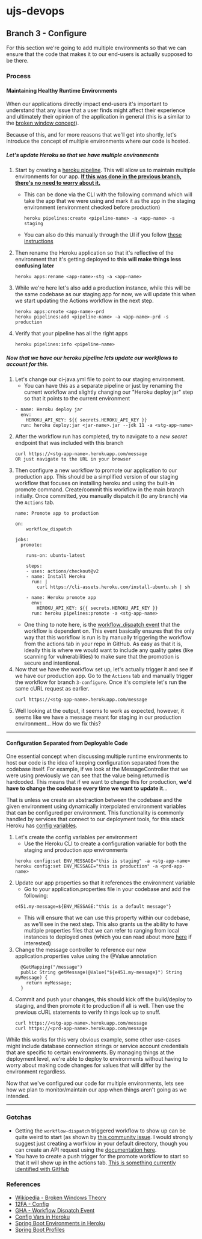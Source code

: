 # ujs-devops

## Branch 3 - Configure
For this section we're going to add multiple environments so that we can ensure that the code that makes it to our 
end-users is actually supposed to be there.

### Process

#### Maintaining Healthy Runtime Environments

When our applications directly impact end-users it's important to understand that any issue that a user finds might
affect their experience and ultimately their opinion of the application in general (this is a similar to the
[broken window concept](https://medium.com/@learnstuff.io/broken-window-theory-in-software-development-bef627a1ce99)).

Because of this, and for more reasons that we'll get into shortly, let's introduce the concept of multiple environments
where our code is hosted.

##### **Let's update Heroku so that we have multiple environments**

1. Start by creating a [heroku pipeline](https://devcenter.heroku.com/articles/pipelines). This will allow us to
maintain multiple environments for our app. <ins>**If this was done in the previous branch, there's no need to worry about it.**</ins>
    - This can be done via the CLI with the following command which will take the app that we were using and mark it
    as the app in the staging environment (environment checked before production)
        ```
        heroku pipelines:create <pipeline-name> -a <app-name> -s staging
        ```
    - You can also do this manually through the UI if you follow
    [these instructions](https://devcenter.heroku.com/articles/pipelines#creating-pipelines-from-the-heroku-dashboard)

1. Then rename the Heroku application so that it's reflective of the environment that it's getting deployed to
**this will make things less confusing later**
    ```
    heroku apps:rename <app-name>-stg -a <app-name>
    ```
1. While we're here let's also add a production instance, while this will be the same codebase as our staging app
for now, we will update this when we start updating the Actions workflow in the next step.
    ```
    heroku apps:create <app-name>-prd
    heroku pipelines:add <pipeline-name> -a <app-name>-prd -s production
    ```
1. Verify that your pipeline has all the right apps
    ```
    heroku pipelines:info <pipeline-name>
    ```
    
##### Now that we have our heroku pipeline lets update our workflows to account for this.
1. Let's change our ci-java.yml file to point to our staging environment.
    - You can have this as a separate pipeline or just by renaming the current workflow and slightly changing our
    "Heroku deploy jar" step so that it points to the current environment
    ```
    - name: Heroku deploy jar
      env:
        HEROKU_API_KEY: ${{ secrets.HEROKU_API_KEY }}
      run: heroku deploy:jar <jar-name>.jar --jdk 11 -a <stg-app-name>
    ```
1. After the workflow run has completed, try to navigate to a *new secret* endpoint that was included with this branch
    ```
    curl https://<stg-app-name>.herokuapp.com/message
    OR just navigate to the URL in your browser
    ```
1. Then configure a new workflow to promote our application to our production app. This should be a simplified version 
of our staging workflow that focuses on installing heroku and using the built-in promote command. Create/commit this 
workflow in the main branch initially. Once committed, you manually dispatch it (to any branch) via the `Actions` tab.
    ```
    name: Promote app to production

    on:
        workflow_dispatch

    jobs:
      promote:

        runs-on: ubuntu-latest

        steps:
        - uses: actions/checkout@v2
        - name: Install Heroku
          run: |
            curl https://cli-assets.heroku.com/install-ubuntu.sh | sh

        - name: Heroku promote app
          env:
            HEROKU_API_KEY: ${{ secrets.HEROKU_API_KEY }}
          run: heroku pipelines:promote -a <stg-app-name>
    ```
    - One thing to note here, is the [workflow_dispatch event](https://docs.github.com/en/actions/reference/events-that-trigger-workflows#workflow_dispatch)
    that the workflow is dependent on. This event basically ensures that the only way that this workflow is run is by
    manually triggering the workflow from the actions tab in your repo in GitHub. As easy as that it is, ideally this is
    where we would want to include any quality gates (like scanning for vulnerabilities) to make sure that the promotion
    is secure and intentional.
1. Now that we have the workflow set up, let's actually trigger it and see if we have our production app. Go to the `Actions`
 tab and manually trigger the workflow for branch `3-configure`. Once it's complete let's run the same cURL request as earlier.
    ```
    curl https://<stg-app-name>.herokuapp.com/message
    ```
1. Well looking at the output, it seems to work as expected, however, it seems like we have a message meant for staging
in our production environment... How do we fix this?

---

#### Configuration Separated from Deployable Code

One essential concept when discussing multiple runtime environments to host our code is the idea of keeping configuration
separated from the codebase itself. For example, if we look at the MessageController that we were using previously we can
see that the value being returned is hardcoded. This means that if we want to change this for production, **we'd have
to change the codebase every time we want to update it**...

That is unless we create an abstraction between the codebase and the given environment using dynamically interpolated
environment variables that can be configured per environment. This functionality is commonly handled by services that
connect to our deployment tools, for this stack Heroku has [config variables](https://devcenter.heroku.com/articles/config-vars).

1. Let's create the config variables per environment
    - Use the Heroku CLI to create a configuration variable for both the staging and production app environments
    ```
    heroku config:set ENV_MESSAGE="this is staging" -a <stg-app-name>
    heroku config:set ENV_MESSAGE="this is production" -a <prd-app-name>
    ```
1. Update our app properties so that it references the environment variable
    - Go to your application.properties file in your codebase and add the following:
    ```
    e451.my-message=${ENV_MESSAGE:"this is a default message"}
    ```
    - This will ensure that we can use this property within our codebase, as we'll see in the next step. This also
    grants us the ability to have multiple properties files that we can refer to ranging from local instances to deployed
    ones (which you can read about more [here](https://docs.spring.io/spring-boot/docs/current/reference/html/features.html#features.profiles)
    if interested)
1. Change the message controller to reference our new application.properties value using the @Value annotation
    ```
      @GetMapping("/message")
      public String getMessage(@Value("${e451.my-message}") String myMessage) {
        return myMessage;
      }
    ```
1. Commit and push your changes, this should kick off the build/deploy to staging, and then promote it to production if
all is well. Then use the previous cURL statements to verify things look up to snuff.
    ```
    curl https://<stg-app-name>.herokuapp.com/message
    curl https://<prd-app-name>.herokuapp.com/message
    ```

While this works for this very obvious example, some other use-cases might include database connection strings or service
account credentials that are specific to certain environments. By managing things at the deployment level, we're able to
deploy to environments without having to worry about making code changes for values that will differ by the environment
regardless.


Now that we've configured our code for multiple environments, lets see how we plan to monitor/maintain our app when things 
aren't going as we intended.

--- 

### Gotchas
- Getting the `workflow-dispatch` triggered workflow to show up can be quite weird to start (as shown by [this community
issue](https://github.community/t/workflow-dispatch-workflow-not-showing-in-actions-tab/130088/10). I would strongly 
suggest just creating a worfklow in your default directory, though you can create an API request using the [documentation
 here](https://docs.github.com/en/rest/reference/actions#create-a-workflow-dispatch-event).  
- You have to create a push trigger for the promote workflow to start so that it will show up in the actions tab. [This 
is something currently identified with GitHub](https://github.community/t/workflow-dispatch-workflow-not-showing-in-actions-tab/130088)

### References

- [Wikipedia - Broken Windows Theory](https://en.wikipedia.org/wiki/Broken_windows_theory)
- [12FA - Config](https://12factor.net/config)
- [GHA - Workflow Dispatch Event](https://docs.github.com/en/actions/reference/events-that-trigger-workflows#workflow_dispatch)
- [Config Vars in Heroku](https://devcenter.heroku.com/articles/config-vars)
- [Spring Boot Environments in Heroku](https://devcenter.heroku.com/articles/deploying-spring-boot-apps-to-heroku)
- [Spring Boot Profiles](https://docs.spring.io/spring-boot/docs/current/reference/html/features.html#features.profiles)

